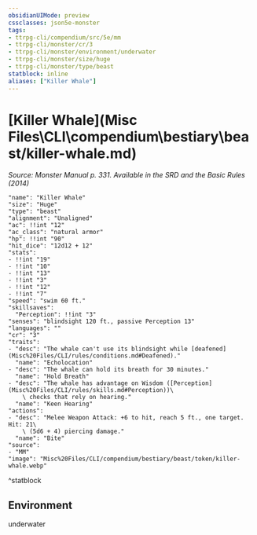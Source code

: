 ```yaml
---
obsidianUIMode: preview
cssclasses: json5e-monster
tags:
- ttrpg-cli/compendium/src/5e/mm
- ttrpg-cli/monster/cr/3
- ttrpg-cli/monster/environment/underwater
- ttrpg-cli/monster/size/huge
- ttrpg-cli/monster/type/beast
statblock: inline
aliases: ["Killer Whale"]
---
```

# [Killer Whale](Misc Files\CLI\compendium\bestiary\beast/killer-whale.md)
*Source: Monster Manual p. 331. Available in the <span title='Systems Reference Document (5.1)'>SRD</span> and the Basic Rules (2014)*  

```statblock
"name": "Killer Whale"
"size": "Huge"
"type": "beast"
"alignment": "Unaligned"
"ac": !!int "12"
"ac_class": "natural armor"
"hp": !!int "90"
"hit_dice": "12d12 + 12"
"stats":
- !!int "19"
- !!int "10"
- !!int "13"
- !!int "3"
- !!int "12"
- !!int "7"
"speed": "swim 60 ft."
"skillsaves":
  "Perception": !!int "3"
"senses": "blindsight 120 ft., passive Perception 13"
"languages": ""
"cr": "3"
"traits":
- "desc": "The whale can't use its blindsight while [deafened](Misc%20Files/CLI/rules/conditions.md#Deafened)."
  "name": "Echolocation"
- "desc": "The whale can hold its breath for 30 minutes."
  "name": "Hold Breath"
- "desc": "The whale has advantage on Wisdom ([Perception](Misc%20Files/CLI/rules/skills.md#Perception))\
    \ checks that rely on hearing."
  "name": "Keen Hearing"
"actions":
- "desc": "Melee Weapon Attack: +6 to hit, reach 5 ft., one target. Hit: 21\
    \ (5d6 + 4) piercing damage."
  "name": "Bite"
"source":
- "MM"
"image": "Misc%20Files/CLI/compendium/bestiary/beast/token/killer-whale.webp"
```
^statblock

## Environment

underwater